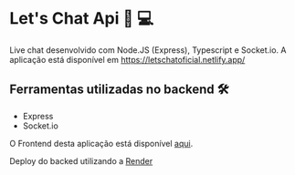 # Let's Chat Api :lips: :computer:	

Live chat desenvolvido com Node.JS (Express), Typescript e Socket.io.
A aplicação está disponível em https://letschatoficial.netlify.app/

## Ferramentas utilizadas no backend :hammer_and_wrench:

- Express
- Socket.io

O Frontend desta aplicação está disponível [aqui](https://github.com/gabrigomez/lets-chat).

Deploy do backed utilizando a [Render](https://render.com/) <br/>
